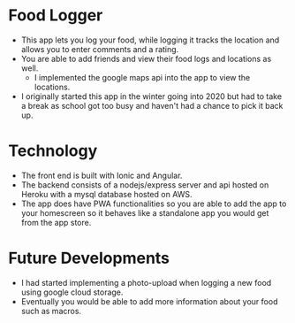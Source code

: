 # Food Logger

- This app lets you log your food, while logging it tracks the location and allows you to enter comments and a rating.
- You are able to add friends and view their food logs and locations as well.
  - I implemented the google maps api into the app to view the locations.
- I originally started this app in the winter going into 2020 but had to take a break as school got too busy and haven't had a chance to pick it back up.

# Technology

- The front end is built with Ionic and Angular.
- The backend consists of a nodejs/express server and api hosted on Heroku with a mysql database hosted on AWS.
- The app does have PWA functionalities so you are able to add the app to your homescreen so it behaves like a standalone app you would get from the app store.

# Future Developments

- I had started implementing a photo-upload when logging a new food using google cloud storage.
- Eventually you would be able to add more information about your food such as macros.
